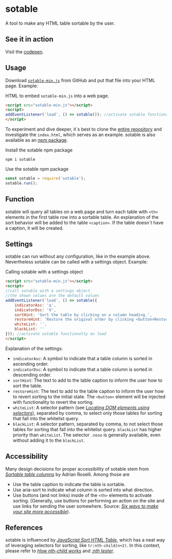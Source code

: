 # sotable

A tool to make any HTML table sortable by the user.

## See it in action

Visit the [codepen](https://codepen.io/ulfschneider/pen/MWJdEPZ).

## Usage

Download [`sotable-min.js`](https://raw.githubusercontent.com/ulfschneider/sotable/master/sotable-min.js) from GitHub and put that file into your HTML page. Example: 


HTML to embed `sotable-min.js` into a web page.
~~~html
<script src="sotable-min.js"></script>
<script>
addEventListener('load', () => sotable()); //activate sotable functionalty on load
</script>
~~~~

To experiment and dive deeper, it´s best to clone the [entire repository](https://github.com/ulfschneider/sotable) and investigate the `index.html`, which serves as an example. sotable is also available as an [npm package](https://www.npmjs.com/package/sotable). 


Install the sotable npm package
~~~shell
npm i sotable
~~~

Use the sotable npm package
~~~javascript
const sotable = require('sotable');
sotable.run();
~~~

## Function

sotable will query all tables on a web page and turn each table with `<th>` elements in the first table row into a sortable table. An explanation of the sort behavior will be added to the table `<caption>`. If the table doesn´t have a caption, it will be created.

## Settings

sotable can run without any configuration, like in the example above. Nevertheless sotable can be called with a settings object. Example:

Calling sotable with a settings object
~~~html
<script src="sotable-min.js"></script>
<script>
//call sotable with a settings object
//the shown values are the default values
addEventListener('load', () => sotable({
    indicatorAsc: 'ᐃ',
    indicatorDsc: 'ᐁ',
    sortHint: 'Sort the table by clicking on a column heading.',
    restoreHint: 'Restore the original order by clicking <button>Restore Order</button>.',
    whiteList: '',
    blackList: ''
})); //activate sotable functionalty on load
</script>
~~~

Explanation of the settings:
- `indicatorAsc`: A symbol to indicate that a table column is sorted in ascending order.
- `indicatorDsc`: A symbol to indicate that a table column is sorted in descending order.
- `sortHint`: The text to add to the table caption to inform the user how to sort the table.
- `restoreHint`: The text to add to the table caption to inform the user how to revert sorting to the initial state. The `<button>` element will be injected with functionality to revert the sorting.
- `whiteList`: A selector pattern (see *[Locating DOM elements using selectors](https://developer.mozilla.org/en-US/docs/Web/API/Document_object_model/Locating_DOM_elements_using_selectors)*), separated by comma, to select only those tables for sorting that fall into the whitelist query.
- `blackList`: A selector pattern, separated by comma, to not select those tables for sorting that fall into the whitelist query. `blackList` has higher priority than `whiteList`. The selector `.noso` is generally available, even without adding it to the `blackList`. 

## Accessibility

Many design decisions for proper accessibility of sotable stem from *[Sortable table columns](https://adrianroselli.com/2021/04/sortable-table-columns.html)* by Adrian Roselli. Among those are

- Use the table caption to indicate the table is sortable.
- Use aria-sort to indicate what column is sorted into what direction.
- Use buttons (and not links) inside of the `<th>` elements to activate sorting. (Generally, use buttons for performing an action on the site and use links for sending the user somewhere. Source: *[Six ways to make your site more accessible](https://ulf.codes/2020-08-31-six-ways-to-make-your-site-more-accessible/#markup)*).

## References 

sotable is influenced by *[JavaScript Sort HTML Table](https://www.delftstack.com/howto/javascript/javascript-sort-html-table/)*, which has a neat way of leveraging selectors for sorting, like `tr:nth-child(n+2)`. In this context, please refer to *[How nth-child works](https://css-tricks.com/how-nth-child-works/)* and *[:nth tester](https://css-tricks.com/examples/nth-child-tester/)*.

